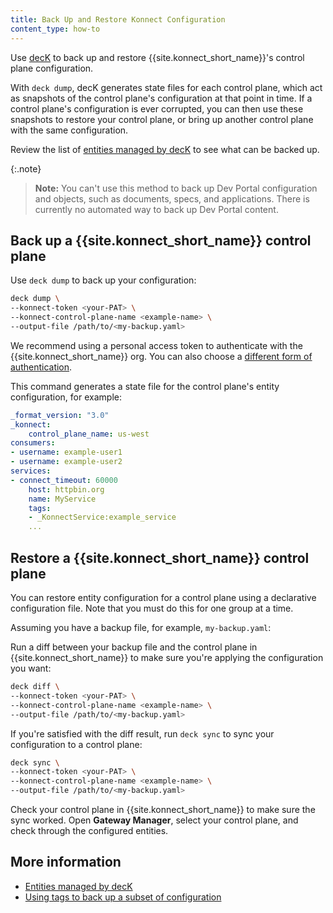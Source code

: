 ```yaml
---
title: Back Up and Restore Konnect Configuration
content_type: how-to
---
```


Use [decK](/deck/latest/installation/) to back up and restore 
{{site.konnect_short_name}}'s control plane configuration. 

With `deck dump`, decK generates state files for each control plane, which act 
as snapshots of the control plane's configuration at that point in time.
If a control plane's configuration is ever corrupted, you can then use these snapshots to 
restore your control plane, or bring up another control plane with the same configuration.

Review the list of [entities managed by decK](/deck/latest/reference/entities/) to see what can 
be backed up.

{:.note}
> **Note:** You can't use this method to back up
Dev Portal configuration and objects, such as documents, specs, and applications.
There is currently no automated way to back up Dev Portal content.

## Back up a {{site.konnect_short_name}} control plane

Use `deck dump` to back up your configuration:

```sh
deck dump \
--konnect-token <your-PAT> \
--konnect-control-plane-name <example-name> \
--output-file /path/to/<my-backup.yaml>
```

We recommend using a personal access token to authenticate with the {{site.konnect_short_name}} org. 
You can also choose a [different form of authentication](/deck/latest/guides/konnect).

This command generates a state file for the control plane's entity
configuration, for example:

```yaml
_format_version: "3.0"
_konnect:
    control_plane_name: us-west
consumers:
- username: example-user1
- username: example-user2
services:
- connect_timeout: 60000
    host: httpbin.org
    name: MyService
    tags:
    - _KonnectService:example_service
    ...
```

## Restore a {{site.konnect_short_name}} control plane

You can restore entity configuration for a control plane using a declarative configuration file.
Note that you must do this for one group at a time.

Assuming you have a backup file, for example, `my-backup.yaml`:

Run a diff between your backup file and the control plane in {{site.konnect_short_name}} to 
make sure you're applying the configuration you want:

```sh
deck diff \
--konnect-token <your-PAT> \
--konnect-control-plane-name <example-name> \
--output-file /path/to/<my-backup.yaml>
```

If you're satisfied with the diff result, run `deck sync` to sync your configuration to 
a control plane:

```sh
deck sync \
--konnect-token <your-PAT> \
--konnect-control-plane-name <example-name> \
--output-file /path/to/<my-backup.yaml>
```

Check your control plane in {{site.konnect_short_name}} to make sure the sync worked. 
Open **Gateway Manager**, select your control plane, and check through the configured entities.

## More information
* [Entities managed by decK](/deck/latest/reference/entities/)
* [Using tags to back up a subset of configuration](/deck/latest/guides/backup-restore/#manage-a-subset-of-configuration)